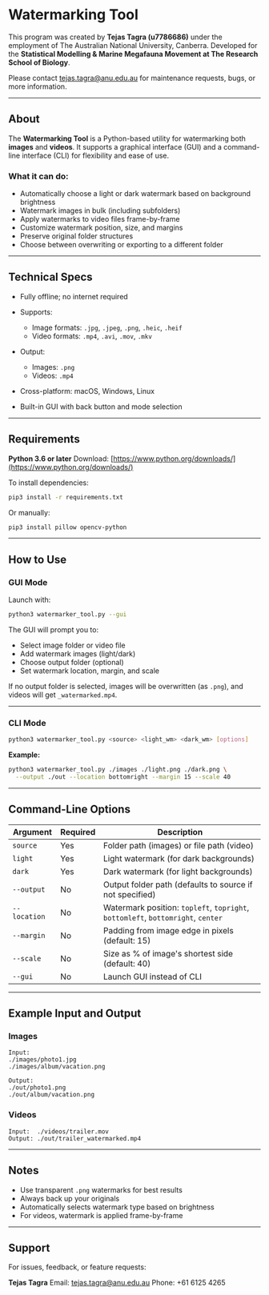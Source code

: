 # Watermarking Tool

This program was created by **Tejas Tagra (u7786686)** under the employment of The Australian National University, Canberra.
Developed for the **Statistical Modelling & Marine Megafauna Movement at The Research School of Biology**.

Please contact [tejas.tagra@anu.edu.au](mailto:tejas.tagra@anu.edu.au) for maintenance requests, bugs, or more information.

---

## About

The **Watermarking Tool** is a Python-based utility for watermarking both **images** and **videos**. It supports a graphical interface (GUI) and a command-line interface (CLI) for flexibility and ease of use.

### What it can do:

* Automatically choose a light or dark watermark based on background brightness
* Watermark images in bulk (including subfolders)
* Apply watermarks to video files frame-by-frame
* Customize watermark position, size, and margins
* Preserve original folder structures
* Choose between overwriting or exporting to a different folder

---

## Technical Specs

* Fully offline; no internet required
* Supports:

  * Image formats: `.jpg`, `.jpeg`, `.png`, `.heic`, `.heif`
  * Video formats: `.mp4`, `.avi`, `.mov`, `.mkv`
* Output:

  * Images: `.png`
  * Videos: `.mp4`
* Cross-platform: macOS, Windows, Linux
* Built-in GUI with back button and mode selection

---

## Requirements

**Python 3.6 or later**
Download: [https://www.python.org/downloads/](https://www.python.org/downloads/)

To install dependencies:

```bash
pip3 install -r requirements.txt
```

Or manually:

```bash
pip3 install pillow opencv-python
```

---

## How to Use

### GUI Mode

Launch with:

```bash
python3 watermarker_tool.py --gui
```

The GUI will prompt you to:

* Select image folder or video file
* Add watermark images (light/dark)
* Choose output folder (optional)
* Set watermark location, margin, and scale

If no output folder is selected, images will be overwritten (as `.png`), and videos will get `_watermarked.mp4`.

---

### CLI Mode

```bash
python3 watermarker_tool.py <source> <light_wm> <dark_wm> [options]
```

**Example:**

```bash
python3 watermarker_tool.py ./images ./light.png ./dark.png \
  --output ./out --location bottomright --margin 15 --scale 40
```

---

## Command-Line Options

| Argument     | Required | Description                                                                      |
| ------------ | -------- | -------------------------------------------------------------------------------- |
| `source`     | Yes      | Folder path (images) or file path (video)                                        |
| `light`      | Yes      | Light watermark (for dark backgrounds)                                           |
| `dark`       | Yes      | Dark watermark (for light backgrounds)                                           |
| `--output`   | No       | Output folder path (defaults to source if not specified)                         |
| `--location` | No       | Watermark position: `topleft`, `topright`, `bottomleft`, `bottomright`, `center` |
| `--margin`   | No       | Padding from image edge in pixels (default: 15)                                  |
| `--scale`    | No       | Size as % of image's shortest side (default: 40)                                 |
| `--gui`      | No       | Launch GUI instead of CLI                                                        |

---

## Example Input and Output

### Images

```
Input:
./images/photo1.jpg
./images/album/vacation.png

Output:
./out/photo1.png
./out/album/vacation.png
```

### Videos

```
Input:  ./videos/trailer.mov  
Output: ./out/trailer_watermarked.mp4
```

---

## Notes

* Use transparent `.png` watermarks for best results
* Always back up your originals
* Automatically selects watermark type based on brightness
* For videos, watermark is applied frame-by-frame

---

## Support

For issues, feedback, or feature requests:

**Tejas Tagra**
Email: [tejas.tagra@anu.edu.au](mailto:tejas.tagra@anu.edu.au)
Phone: +61 6125 4265
